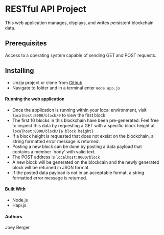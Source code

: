 # RESTful API Project
This web application manages, displays, and writes persistent blockchain data. 

## Prerequisites
Access to a operating system capable of sending GET and POST requests.

## Installing
* Unzip project or clone from [Github](https://github.com/joeyBerger/RESTful-Api-Blockchain)
* Navigate to folder and in a terminal enter `node app.js`

#### Running the web application
* Once the application is running within your local environment, visit `localhost:8000/block/0` to view the first block
* The first 10 blocks in this blockchain have been pre-generated. Feel free to inspect this data by requesting a GET with a specific block height at `localhost:8000/block/{a block height}`
* If a block height is requested that does not exsist on the blockchain, a string formatted error message is returned.
* Posting a new block can be done by posting a data payload that contains a member 'body' with valid text. 
* The POST address is `localhost:8000/block`
* A new block will be generated on the blockcain and the newly generated block will be returned in JSON format.
* If the posted data payload is not in an acceptable format, a string formatted error message is returned.

#### Built With
* Node.js
* Hapi.js

#### Authors
Joey Berger